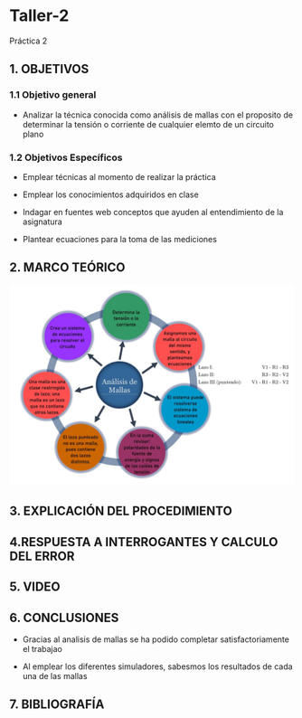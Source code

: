 # Taller-2
Práctica 2

## **1. OBJETIVOS**

### **1.1 Objetivo general**

* Analizar la técnica conocida como análisis de mallas con el proposito de determinar la tensión o corriente de cualquier elemto de un circuito plano

### **1.2 Objetivos Específicos**

* Emplear técnicas al momento de realizar la práctica 

* Emplear los conocimientos adquiridos en clase 

* Indagar en fuentes web conceptos que ayuden al entendimiento de la asignatura 

* Plantear ecuaciones para la toma  de las mediciones 

## 2. MARCO TEÓRICO 

![](https://github.com/Jhosu115/Taller-2/blob/main/WhatsApp%20Image%202021-06-08%20at%209.15.19%20PM.jpeg)

## 3. EXPLICACIÓN DEL PROCEDIMIENTO





## 4.RESPUESTA A INTERROGANTES Y CALCULO DEL ERROR




## 5. VIDEO






## 6. CONCLUSIONES

* Gracias al analisis de mallas se ha podido completar satisfactoriamente el trabajao 

* Al emplear los diferentes simuladores, sabesmos los resultados de cada una de las mallas

## 7. BIBLIOGRAFÍA




